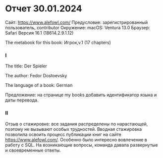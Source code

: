 # Отчет 30.01.2024

Сайт: https://www.alefowl.com/
Предусловие: зарегистрированный пользователь, contributor
Окружение: macOS: Ventura 13.0
Браузер: Safari Версия 16.1 (18614.2.9.1.12)


The metabook for this book: Игрок,v.1 (17 chapters)

### I
The title: Der Spieler

The author: Fedor Dostoevsky

The language of a book: German 

Предложение: на странице my books добавить идентификатор языка и даты перевода.

### II
Отзыв о стажировке: все задания распределены по нарастающей, поэтому не вызывают особых трудностей. Вводная стажировка позволила освоить процесс публикации книг на сайте https://www.alefowl.com/. Особенно было интересно вовлечение в работу с SQL. На возникающие вопросы, команда давала развернутые и своевременные ответы.
